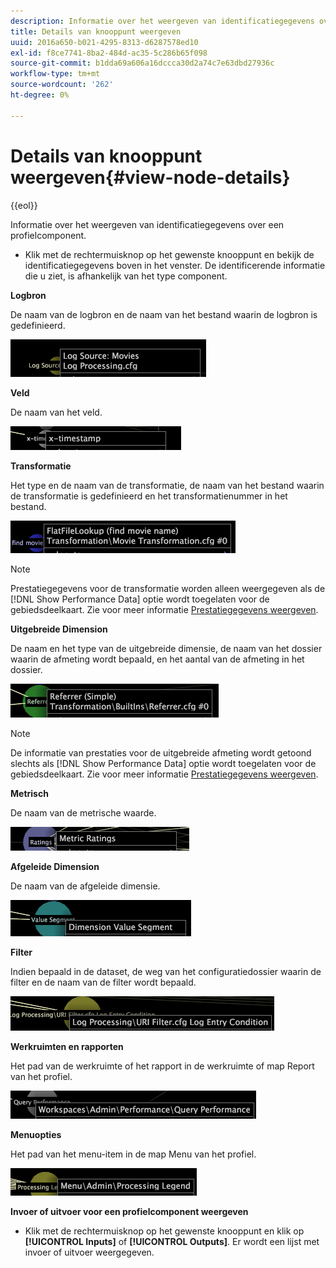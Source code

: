 ```yaml
---
description: Informatie over het weergeven van identificatiegegevens over een profielcomponent.
title: Details van knooppunt weergeven
uuid: 2016a650-b021-4295-8313-d6287578ed10
exl-id: f8ce7741-8ba2-484d-ac35-5c286b65f098
source-git-commit: b1dda69a606a16dccca30d2a74c7e63dbd27936c
workflow-type: tm+mt
source-wordcount: '262'
ht-degree: 0%

---
```


# Details van knooppunt weergeven{#view-node-details}

{{eol}}

Informatie over het weergeven van identificatiegegevens over een profielcomponent.

* Klik met de rechtermuisknop op het gewenste knooppunt en bekijk de identificatiegegevens boven in het venster. De identificerende informatie die u ziet, is afhankelijk van het type component.

**Logbron**

De naam van de logbron en de naam van het bestand waarin de logbron is gedefinieerd.

![](assets/vis_DependencyMap_LogSourceID.png)

**Veld**

De naam van het veld.

![](assets/vis_DependencyMap_FieldID.png)

**Transformatie**

Het type en de naam van de transformatie, de naam van het bestand waarin de transformatie is gedefinieerd en het transformatienummer in het bestand.

![](assets/vis_DependencyMap_TransformationID.png)

>[!NOTE]
>
>Prestatiegegevens voor de transformatie worden alleen weergegeven als de [!DNL Show Performance Data] optie wordt toegelaten voor de gebiedsdeelkaart. Zie voor meer informatie [Prestatiegegevens weergeven](../../../../../home/c-get-started/c-admin-intrf/c-dataset-mgrs/c-dep-maps/c-disp-perf-data.md#concept-974e2bac3e184f0dab530e63aa4f5ecb).

**Uitgebreide Dimension**

De naam en het type van de uitgebreide dimensie, de naam van het dossier waarin de afmeting wordt bepaald, en het aantal van de afmeting in het dossier.

![](assets/vis_DependencyMap_ExtendedDimensionID.png)

>[!NOTE]
>
>De informatie van prestaties voor de uitgebreide afmeting wordt getoond slechts als [!DNL Show Performance Data] optie wordt toegelaten voor de gebiedsdeelkaart. Zie voor meer informatie [Prestatiegegevens weergeven](../../../../../home/c-get-started/c-admin-intrf/c-dataset-mgrs/c-dep-maps/c-disp-perf-data.md#concept-974e2bac3e184f0dab530e63aa4f5ecb).

**Metrisch**

De naam van de metrische waarde.

![](assets/vis_DependencyMap_MetricID.png)

**Afgeleide Dimension**

De naam van de afgeleide dimensie.

![](assets/vis_DependencyMap_DerivedDimensionID.png)

**Filter**

Indien bepaald in de dataset, de weg van het configuratiedossier waarin de filter en de naam van de filter wordt bepaald.

![](assets/vis_DependencyMap_FilterID_Dataset.png)

**Werkruimten en rapporten**

Het pad van de werkruimte of het rapport in de werkruimte of map Report van het profiel.

![](assets/vis_DependencyMap_WorkspaceID.png)

**Menuopties**

Het pad van het menu-item in de map Menu van het profiel.

![](assets/vis_DependencyMap_MenuID.png)

**Invoer of uitvoer voor een profielcomponent weergeven**

* Klik met de rechtermuisknop op het gewenste knooppunt en klik op **[!UICONTROL Inputs]** of **[!UICONTROL Outputs]**. Er wordt een lijst met invoer of uitvoer weergegeven.

